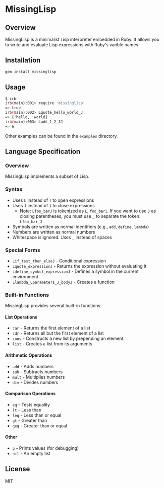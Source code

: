 # MissingLisp
## Overview

MissingLisp is a minimalist Lisp interpreter embedded in Ruby. It allows you to write and evaluate Lisp expressions with Ruby's varible names.

## Installation

```bash
gem install missinglisp
```

## Usage

```sh
$ irb
irb(main):001> require 'missinglisp'
=> true
irb(main):002> Lquote_hello_world_J
=> [:hello, :world]
irb(main):003> Ladd_1_2_3J
=> 6
```

Other examples can be found in the `examples` directory.

## Language Specification

### Overview

MissingLisp implements a subset of Lisp.

### Syntax

- Uses `L` instead of `(` to open expressions
- Uses `J` instead of `)` to close expressions
  - Note: `Lfoo_barJ` is tokenized as `L`, `foo_barJ`. If you want to use `J` as closing parentheses, you must use `_` to separate the token: `Lfoo_bar_J`
- Symbols are written as normal identifiers (e.g., `add`, `define`, `lambda`)
- Numbers are written as normal numbers
- Whitespace is ignored. Uses `_` instead of spaces

### Special Forms

- `Lif_test_then_elseJ` - Conditional expression
- `Lquote_expressionJ` - Returns the expression without evaluating it
- `Ldefine_symbol_expressionJ` - Defines a symbol in the current environment
- `Llambda_Lparameters_J_bodyJ` - Creates a function

### Built-in Functions

MissingLisp provides several built-in functions:

#### List Operations
- `car` - Returns the first element of a list
- `cdr` - Returns all but the first element of a list
- `cons` - Constructs a new list by prepending an element
- `list` - Creates a list from its arguments

#### Arithmetic Operations
- `add` - Adds numbers
- `sub` - Subtracts numbers
- `mult` - Multiplies numbers
- `div` - Divides numbers

#### Comparison Operations
- `eq` - Tests equality
- `lt` - Less than
- `leq` - Less than or equal
- `gt` - Greater than
- `geq` - Greater than or equal

#### Other
- `p` - Prints values (for debugging)
- `nil` - An empty list

## License

MIT